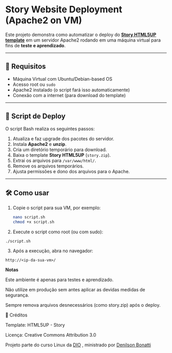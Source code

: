 # Story Website Deployment (Apache2 on VM)

Este projeto demonstra como automatizar o deploy do **[Story HTML5UP template](https://html5up.net/story)** em um servidor Apache2 rodando em uma máquina virtual para fins de **teste e aprendizado**.

---

## 📌 Requisitos

- Máquina Virtual com Ubuntu/Debian-based OS  
- Acesso root ou `sudo`  
- Apache2 instalado (o script fará isso automaticamente)  
- Conexão com a internet (para download do template)  

---

## 🚀 Script de Deploy

O script Bash realiza os seguintes passos:

1. Atualiza e faz upgrade dos pacotes do servidor.  
2. Instala **Apache2** e **unzip**.  
3. Cria um diretório temporário para download.  
4. Baixa o template **Story HTML5UP** (`story.zip`).  
5. Extrai os arquivos para `/var/www/html/`.  
6. Remove os arquivos temporários.  
7. Ajusta permissões e dono dos arquivos para o Apache.  

---

## 🛠️ Como usar

1. Copie o script para sua VM, por exemplo:  
   ```bash
   nano script.sh
   chmod +x script.sh

2. Execute o script como root (ou com sudo):
```
./script.sh
```

3. Após a execução, abra no navegador:
``` 
http://<ip-da-sua-vm>/
```

**Notas**

Este ambiente é apenas para testes e aprendizado.

Não utilize em produção sem antes aplicar as devidas medidas de segurança.

Sempre remova arquivos desnecessários (como story.zip) após o deploy.

📜 Créditos

Template: HTML5UP - Story

Licença: Creative Commons Attribution 3.0

Projeto parte do curso Linux da [DIO](https://web.dio.me/home) 
, ministrado por [Denilson Bonatti](https://www.linkedin.com/in/denilson-bonatti-54a14529/)
